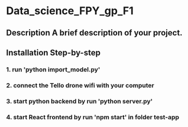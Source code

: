 # Data_science_FPY_gp_F1

## Description A brief description of your project. 
## Installation Step-by-step 

### 1. run 'python import_model.py'

### 2. connect the Tello drone wifi with your computer

### 3. start python backend by run 'python server.py'

### 4. start React frontend by run 'npm start' in folder test-app